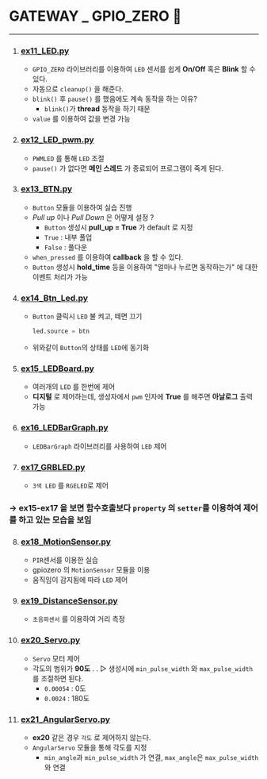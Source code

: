 # GATEWAY _ GPIO_ZERO 📰
---
1. ### [ex11_LED.py](./ex11_LED.py)
    - `GPIO_ZERO` 라이브러리를 이용하여 `LED` 센서를 쉽게 **On/Off** 혹은 **Blink** 할 수 있다.
    - 자동으로 `cleanup()` 을 해준다.
    - `blink()` 후 `pause()` 를 했음에도 계속 동작을 하는 이유?
        - `blink()`가 **thread** 동작을 하기 때문
    - `value` 를 이용하여 값을 변경 가능
2. ### [ex12_LED_pwm.py](./ex12_LED_pwm.py)
    - `PWMLED` 를 통해 `LED` 조절
    - `pause()` 가 없다면 **메인 스레드** 가 종료되어 프로그램이 죽게 된다.
3. ### [ex13_BTN.py](./ex13_BTN.py)
    - `Button` 모듈을 이용하여 실습 진행
    - _Pull up_ 이나 _Pull Down_ 은 어떻게 설정 ? 
        - `Button` 생성시 **pull_up = True** 가 default 로 지정
        - `True` : 내부 풀업
        - `False` : 풀다운
    - `when_pressed` 를 이용하여 **callback** 을 할 수 있다.
    - `Button` 생성시 **hold_time** 등을 이용하여 "얼마나 누르면 동작하는가" 에 대한 이벤트 처리가 가능
4. ### [ex14_Btn_Led.py](./ex14_Btn_Led.py)
    - `Button` 클릭시 `LED` 불 켜고, 떼면 끄기
    
        ```python
        led.source = btn
        ```
    - 위와같이 `Button`의 상태를 `LED`에 동기화
5. ### [ex15_LEDBoard.py](./ex15_LEDBoard.py)
    - 여러개의 `LED` 를 한번에 제어
    - **디지털** 로 제어하는데, 생성자에서 `pwm` 인자에 **True** 를 해주면 **아날로그** 출력 가능
6. ### [ex16_LEDBarGraph.py](./ex16_LEDBarGraph.py)
    - `LEDBarGraph` 라이브러리를 사용하여 `LED` 제어
7. ### [ex17_GRBLED.py](./ex17_GRBLED.py)
    - `3색 LED` 를 `RGELED`로 제어
### → **ex15-ex17** 을 보면 함수호출보다 `property` 의 `setter`를 이용하여 제어를 하고 있는 모습을 보임
8. ### [ex18_MotionSensor.py](./ex18_MotionSensor.py)
    - `PIR`센서를 이용한 실습
    - gpiozero 의 `MotionSensor` 모듈을 이용
    - 움직임이 감지됨에 따라 `LED` 제어
9. ### [ex19_DistanceSensor.py](./ex19_DistanceSensor.py)
    - `초음파센서` 를 이용하여 거리 측정
10. ### [ex20_Servo.py](./ex20_Servo.py)
    - `Servo` 모터 제어
    - 각도의 범위가 **90도** .  . ▷ 생성시에 `min_pulse_width` 와 `max_pulse_width` 를 조절하면 된다.
        - `0.00054` : 0도
        - `0.0024` : 180도
11. ### [ex21_AngularServo.py](./ex21_AngularServo.py)
    - **ex20** 같은 경우 `각도` 로 제어하지 않는다.
    - `AngularServo` 모듈을 통해 각도를 지정
        - `min_angle`과 `min_pulse_width` 가 연결, `max_angle`은 `max_pulse_width` 와 연결